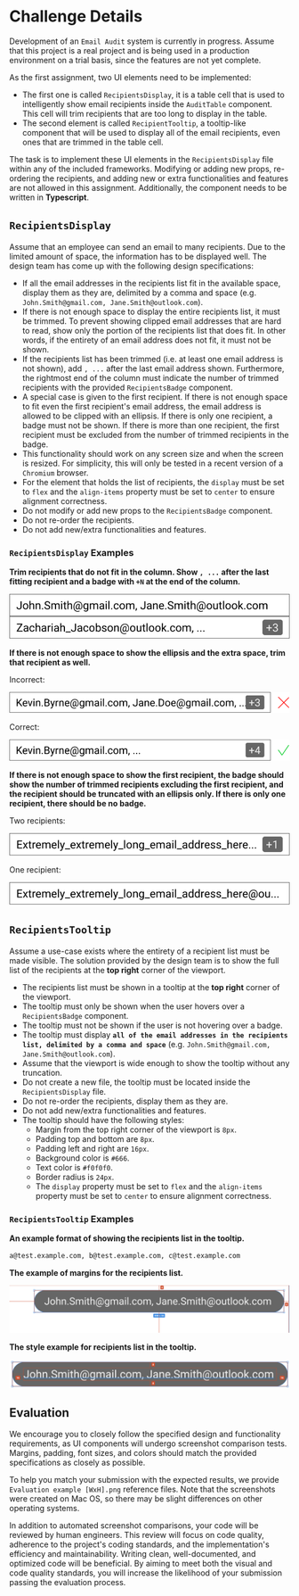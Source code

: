 # Challenge Details

Development of an `Email Audit` system is currently in progress. Assume that this project is a real project and is being used in a production environment on a trial basis, since the features are not yet complete.

As the first assignment, two UI elements need to be implemented:

- The first one is called `RecipientsDisplay`, it is a table cell that is used to intelligently show email recipients inside the `AuditTable` component. This cell will trim recipients that are too long to display in the table.
- The second element is called `RecipientTooltip`, a tooltip-like component that will be used to display all of the email recipients, even ones that are trimmed in the table cell.

The task is to implement these UI elements in the `RecipientsDisplay` file within any of the included frameworks. Modifying or adding new props, re-ordering the recipients, and adding new or extra functionalities and features are not allowed in this assignment. Additionally, the component needs to be written in **Typescript**.

## `RecipientsDisplay`

Assume that an employee can send an email to many recipients. Due to the limited amount of space, the information has to be displayed well. The design team has come up with the following design specifications:

- If all the email addresses in the recipients list fit in the available space, display them as they are, delimited by a comma and space (e.g. `John.Smith@gmail.com, Jane.Smith@outlook.com`).
- If there is not enough space to display the entire recipients list, it must be trimmed. To prevent showing clipped email addresses that are hard to read, show only the portion of the recipients list that does fit. In other words, if the entirety of an email address does not fit, it must not be shown.
- If the recipients list has been trimmed (i.e. at least one email address is not shown), add `, ...` after the last email address shown. Furthermore, the rightmost end of the column must indicate the number of trimmed recipients with the provided `RecipientsBadge` component.
- A special case is given to the first recipient. If there is not enough space to fit even the first recipient's email address, the email address is allowed to be clipped with an ellipsis. If there is only one recipient, a badge must not be shown. If there is more than one recipient, the first recipient must be excluded from the number of trimmed recipients in the badge.
- This functionality should work on any screen size and when the screen is resized. For simplicity, this will only be tested in a recent version of a `Chromium` browser.
- For the element that holds the list of recipients, the `display` must be set to `flex` and the `align-items` property must be set to `center` to ensure alignment correctness.
- Do not modify or add new props to the `RecipientsBadge` component.
- Do not re-order the recipients.
- Do not add new/extra functionalities and features.

### `RecipientsDisplay` Examples

**Trim recipients that do not fit in the column. Show `, ...` after the last fitting recipient and a badge with `+N` at the end of the column.**

![Email trim example 1](Email%20trim%20example%201.svg)

**If there is not enough space to show the ellipsis and the extra space, trim that recipient as well.**

Incorrect:

![Email trim example 2A](Email%20trim%20example%202A.svg)

Correct:

![Email trim example 2B](Email%20trim%20example%202B.svg)

**If there is not enough space to show the first recipient, the badge should show the number of trimmed recipients excluding the first recipient, and the recipient should be truncated with an ellipsis only. If there is only one recipient, there should be no badge.**

Two recipients:

![Email trim example 3A](Email%20trim%20example%203A.svg)

One recipient:

![Email trim example 3B](Email%20trim%20example%203B.svg)

## `RecipientsTooltip`

Assume a use-case exists where the entirety of a recipient list must be made visible. The solution provided by the design team is to show the full list of the recipients at the **top right** corner of the viewport.

- The recipients list must be shown in a tooltip at the **top right** corner of the viewport.
- The tooltip must only be shown when the user hovers over a `RecipientsBadge` component.
- The tooltip must not be shown if the user is not hovering over a badge.
- The tooltip must display **`all of the email addresses in the recipients list, delimited by a comma and space`** (e.g. `John.Smith@gmail.com, Jane.Smith@outlook.com`).
- Assume that the viewport is wide enough to show the tooltip without any truncation.
- Do not create a new file, the tooltip must be located inside the `RecipientsDisplay` file.
- Do not re-order the recipients, display them as they are.
- Do not add new/extra functionalities and features.
- The tooltip should have the following styles:
  - Margin from the top right corner of the viewport is `8px`.
  - Padding top and bottom are `8px`.
  - Padding left and right are `16px`.
  - Background color is `#666`.
  - Text color is `#f0f0f0`.
  - Border radius is `24px`.
  - The `display` property must be set to `flex` and the `align-items` property must be set to `center` to ensure alignment correctness.

### `RecipientsTooltip` Examples

**An example format of showing the recipients list in the tooltip.**

```bash
a@test.example.com, b@test.example.com, c@test.example.com
```

**The example of margins for the recipients list.**

![Tooltip example 1](Tooltip%20example%201.png)

**The style example for recipients list in the tooltip.**

![Tooltip example 2](Tooltip%20example%202.png)

## Evaluation

We encourage you to closely follow the specified design and functionality requirements, as UI components will undergo screenshot comparison tests. Margins, padding, font sizes, and colors should match the provided specifications as closely as possible.

To help you match your submission with the expected results, we provide `Evaluation example [WxH].png` reference files. Note that the screenshots were created on Mac OS, so there may be slight differences on other operating systems.

In addition to automated screenshot comparisons, your code will be reviewed by human engineers. This review will focus on code quality, adherence to the project's coding standards, and the implementation's efficiency and maintainability. Writing clean, well-documented, and optimized code will be beneficial. By aiming to meet both the visual and code quality standards, you will increase the likelihood of your submission passing the evaluation process.